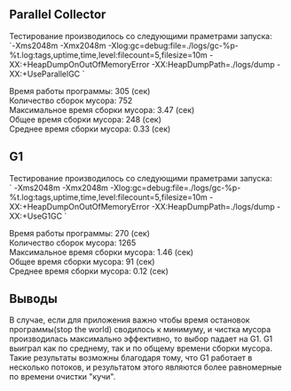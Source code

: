 <h2>Parallel Collector</h2>
<p>
Тестирование производилось со следующими праметрами запуска: <br>
`-Xms2048m
 -Xmx2048m
 -Xlog:gc=debug:file=./logs/gc-%p-%t.log:tags,uptime,time,level:filecount=5,filesize=10m
 -XX:+HeapDumpOnOutOfMemoryError
 -XX:HeapDumpPath=./logs/dump
 -XX:+UseParallelGC
 `
 </p>
 <p>
    Время работы программы: 305 (ceк) <br>
    Количество сборок мусора: 752  <br>
    Максимальное время сборки мусора: 3.47 (ceк) <br>
    Общее время сборки мусора: 248 (ceк) <br>
    Среднее время сборки мусора: 0.33 (ceк) <br>
 </p>
 
 <h2>G1</h2>
 <p>
 Тестирование производилось со следующими праметрами запуска: <br>
 `
-Xms2048m
-Xmx2048m
-Xlog:gc=debug:file=./logs/gc-%p-%t.log:tags,uptime,time,level:filecount=5,filesize=10m
-XX:+HeapDumpOnOutOfMemoryError
-XX:HeapDumpPath=./logs/dump
-XX:+UseG1GC
  `
  </p>
  <p>
     Время работы программы: 270 (ceк) <br>
     Количество сборок мусора: 1265  <br>
     Максимальное время сборки мусора: 1.46 (ceк) <br>
     Общее время сборки мусора: 91 (ceк) <br>
     Среднее время сборки мусора: 0.12 (ceк) <br>
  </p>
  
 <h2>Выводы</h2>
 <p>
    В случае, если для приложения важно чтобы время остановок программы(stop the world) сводилось к минимуму, 
    и чистка мусора производилась максимально эффективно, то выбор падает на G1.
    G1 выиграл как по среднему, так и по общему времени сборки мусора. Такие результаты возможны благодаря тому, 
    что G1 работает в несколько потоков, и результатом этого являются более равномерные по времени очистки "кучи".   
 </p>